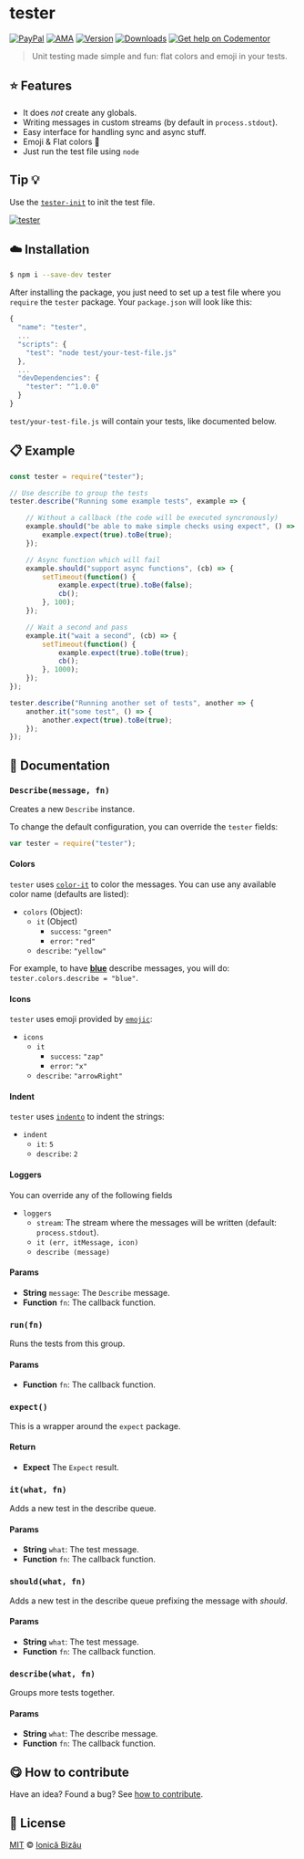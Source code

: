 
# tester

 [![PayPal](https://img.shields.io/badge/%24-paypal-f39c12.svg)][paypal-donations] [![AMA](https://img.shields.io/badge/ask%20me-anything-1abc9c.svg)](https://github.com/IonicaBizau/ama) [![Version](https://img.shields.io/npm/v/tester.svg)](https://www.npmjs.com/package/tester) [![Downloads](https://img.shields.io/npm/dt/tester.svg)](https://www.npmjs.com/package/tester) [![Get help on Codementor](https://cdn.codementor.io/badges/get_help_github.svg)](https://www.codementor.io/johnnyb?utm_source=github&utm_medium=button&utm_term=johnnyb&utm_campaign=github)

> Unit testing made simple and fun: flat colors and emoji in your tests.

## :star: Features

 - It does *not* create any globals.
 - Writing messages in custom streams (by default in `process.stdout`).
 - Easy interface for handling sync and async stuff.
 - Emoji & Flat colors :art:
 - Just run the test file using `node`

## Tip :bulb:
Use the [`tester-init`](https://github.com/IonicaBizau/tester-init) to init the test file.

[![tester](http://i.imgur.com/WzLYt7t.png)](#)

## :cloud: Installation

```sh
$ npm i --save-dev tester
```



After installing the package, you just need to set up a test file where you `require` the `tester` package. Your `package.json` will look like this:

```js
{
  "name": "tester",
  ...
  "scripts": {
    "test": "node test/your-test-file.js"
  },
  ...
  "devDependencies": {
    "tester": "^1.0.0"
  }
}
```

`test/your-test-file.js` will contain your tests, like documented below.


## :clipboard: Example



```js
const tester = require("tester");

// Use describe to group the tests
tester.describe("Running some example tests", example => {

    // Without a callback (the code will be executed syncronously)
    example.should("be able to make simple checks using expect", () => {
        example.expect(true).toBe(true);
    });

    // Async function which will fail
    example.should("support async functions", (cb) => {
        setTimeout(function() {
            example.expect(true).toBe(false);
            cb();
        }, 100);
    });

    // Wait a second and pass
    example.it("wait a second", (cb) => {
        setTimeout(function() {
            example.expect(true).toBe(true);
            cb();
        }, 1000);
    });
});

tester.describe("Running another set of tests", another => {
    another.it("some test", () => {
        another.expect(true).toBe(true);
    });
});
```

## :memo: Documentation


### `Describe(message, fn)`
Creates a new `Describe` instance.

To change the default configuration, you can override the `tester` fields:

```js
var tester = require("tester");
```

#### Colors

`tester` uses [`color-it`](https://github.com/IonicaBizau/node-color-it)
to color the messages. You can use any available color name (defaults are listed):

 - `colors` (Object):
   - `it` (Object)
     - `success`: `"green"`
     - `error`: `"red"`
   - `describe`: `"yellow"`

For example, to have [**blue**](#) describe messages, you will do: `tester.colors.describe = "blue"`.

#### Icons

`tester` uses emoji provided by [`emojic`](https://github.com/IonicaBizau/emojic):

  - `icons`
    - `it`
      - `success`: `"zap"`
      - `error`: `"x"`
    - `describe`: `"arrowRight"`

#### Indent

`tester` uses [`indento`](https://github.com/IonicaBizau/indento) to indent the strings:

 - `indent`
   - `it`: `5`
   - `describe`: `2`

#### Loggers

You can override any of the following fields

 - `loggers`
   - `stream`: The stream where the messages will be written (default: `process.stdout`).
   - `it (err, itMessage, icon)`
   - `describe (message)`

#### Params
- **String** `message`: The `Describe` message.
- **Function** `fn`: The callback function.

### `run(fn)`
Runs the tests from this group.

#### Params
- **Function** `fn`: The callback function.

### `expect()`
This is a wrapper around the `expect` package.

#### Return
- **Expect** The `Expect` result.

### `it(what, fn)`
Adds a new test in the describe queue.

#### Params
- **String** `what`: The test message.
- **Function** `fn`: The callback function.

### `should(what, fn)`
Adds a new test in the describe queue prefixing the message with *should*.

#### Params
- **String** `what`: The test message.
- **Function** `fn`: The callback function.

### `describe(what, fn)`
Groups more tests together.

#### Params
- **String** `what`: The describe message.
- **Function** `fn`: The callback function.



## :yum: How to contribute
Have an idea? Found a bug? See [how to contribute][contributing].


## :scroll: License

[MIT][license] © [Ionică Bizău][website]

[paypal-donations]: https://www.paypal.com/cgi-bin/webscr?cmd=_s-xclick&hosted_button_id=RVXDDLKKLQRJW
[donate-now]: http://i.imgur.com/6cMbHOC.png

[license]: http://showalicense.com/?fullname=Ionic%C4%83%20Biz%C4%83u%20%3Cbizauionica%40gmail.com%3E%20(http%3A%2F%2Fionicabizau.net)&year=2015#license-mit
[website]: http://ionicabizau.net
[contributing]: /CONTRIBUTING.md
[docs]: /DOCUMENTATION.md
